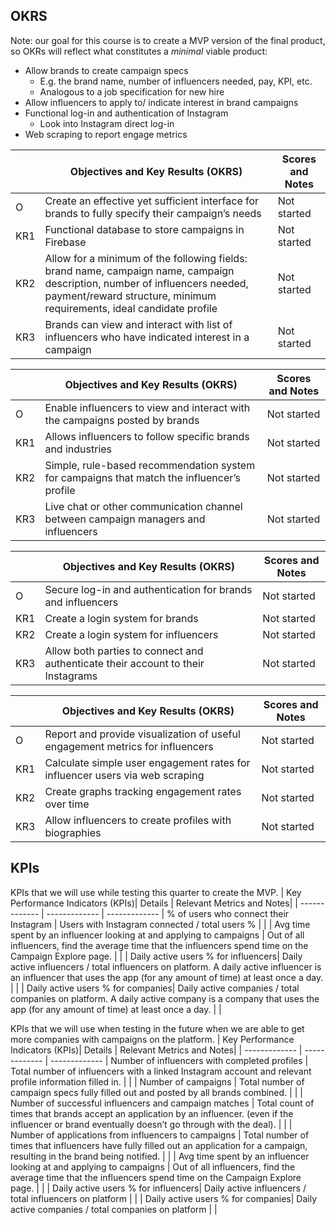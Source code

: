 
## OKRS 
Note: our goal for this course is to create a MVP version of the final product, so OKRs will reflect what constitutes a *minimal* viable product:
  * Allow brands to create campaign specs
    * E.g. the brand name, number of influencers needed, pay, KPI, etc.
    * Analogous to a job specification for new hire
  * Allow influencers to apply to/ indicate interest in brand campaigns
  * Functional log-in and authentication of Instagram
    * Look into Instagram direct log-in
  * Web scraping to report engage metrics

|  | Objectives and Key Results (OKRS)| Scores and Notes|
| ------------- | ------------- | -------------
| O | Create an effective yet sufficient interface for brands to fully specify their campaign’s needs | Not started |
| KR1 | Functional database to store campaigns in Firebase | Not started |
| KR2 | Allow for a minimum of the following fields: brand name, campaign name, campaign description, number of influencers needed, payment/reward structure, minimum requirements, ideal candidate profile | Not started |
| KR3 | Brands can view and interact with list of influencers who have indicated interest in a campaign | Not started |

|  | Objectives and Key Results (OKRS)| Scores and Notes|
| ------------- | ------------- | -------------
| O | Enable influencers to view and interact with the campaigns posted by brands | Not started |
| KR1 | Allows influencers to follow specific brands and industries | Not started |
| KR2 | Simple, rule-based recommendation system for campaigns that match the influencer’s profile | Not started |
| KR3 | Live chat or other communication channel between campaign managers and influencers | Not started |

|  | Objectives and Key Results (OKRS)| Scores and Notes|
| ------------- | ------------- | -------------
| O | Secure log-in and authentication for brands and influencers | Not started |
| KR1 | Create a login system for brands | Not started |
| KR2 | Create a login system for influencers | Not started |
| KR3 | Allow both parties to connect and authenticate their account to their Instagrams | Not started |

|  | Objectives and Key Results (OKRS)| Scores and Notes|
| ------------- | ------------- | -------------
| O | Report and provide visualization of useful engagement metrics for influencers | Not started |
| KR1 | Calculate simple user engagement rates for influencer users via web scraping | Not started |
| KR2 | Create graphs tracking engagement rates over time | Not started |
| KR3 | Allow influencers to create profiles with biographies | Not started |

## KPIs
KPIs that we will use while testing this quarter to create the MVP. 
| Key Performance Indicators (KPIs)| Details | Relevant Metrics and Notes|
| ------------- | ------------- | -------------
| % of users who connect their Instagram | Users with Instagram connected / total users % |  |
| Avg time spent by an influencer looking at and applying to campaigns | Out of all influencers, find the average time that the influencers spend time on the Campaign Explore page. |  |
| Daily active users % for influencers| Daily active influencers / total influencers on platform. A daily active influencer is an influencer that uses the app (for any amount of time) at least once a day. | |
| Daily active users % for companies| Daily active companies / total companies on platform. A daily active company is a company that uses the app (for any amount of time) at least once a day. | |

KPIs that we will use when testing in the future when we are able to get more companies with campaigns on the platform.
| Key Performance Indicators (KPIs)| Details | Relevant Metrics and Notes|
| ------------- | ------------- | -------------
| Number of influencers with completed profiles | Total number of influencers with a linked Instagram account and relevant profile information filled in. | |
| Number of campaigns  | Total number of campaign specs fully filled out and posted by all brands combined. |  |
| Number of successful influencers and campaign matches | Total count of times that brands accept an application by an influencer. (even if the influencer or brand eventually doesn’t go through with the deal). |  |
| Number of applications from influencers to campaigns | Total number of times that influencers have fully filled out an application for a campaign, resulting in the brand being notified. |  |
| Avg time spent by an influencer looking at and applying to campaigns | Out of all influencers, find the average time that the influencers spend time on the Campaign Explore page. |  |
| Daily active users % for influencers| Daily active influencers / total influencers on platform | |
| Daily active users % for companies| Daily active companies / total companies on platform | |
